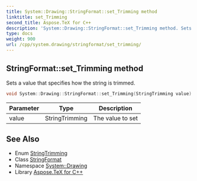 ```yaml
---
title: System::Drawing::StringFormat::set_Trimming method
linktitle: set_Trimming
second_title: Aspose.TeX for C++
description: 'System::Drawing::StringFormat::set_Trimming method. Sets a value that specifies how the string is trimmed in C++.'
type: docs
weight: 900
url: /cpp/system.drawing/stringformat/set_trimming/
---
```

## StringFormat::set_Trimming method


Sets a value that specifies how the string is trimmed.

```cpp
void System::Drawing::StringFormat::set_Trimming(StringTrimming value)
```


| Parameter | Type | Description |
| --- | --- | --- |
| value | StringTrimming | The value to set |

## See Also

* Enum [StringTrimming](../../stringtrimming/)
* Class [StringFormat](../)
* Namespace [System::Drawing](../../)
* Library [Aspose.TeX for C++](../../../)
